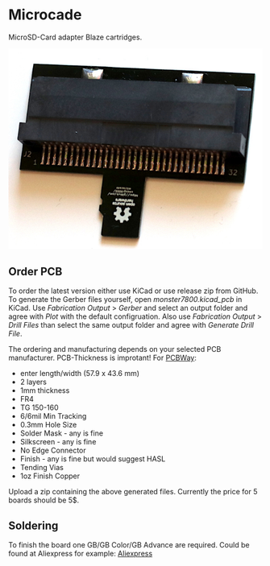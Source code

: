 # Microcade

MicroSD-Card adapter Blaze cartridges.

![first version of assembled Microcade](<./microcadeV1.jpg>)

## Order PCB
To order the latest version either use KiCad or use release zip from GitHub.
To generate the Gerber files yourself, open _monster7800.kicad_pcb_ in KiCad. Use _Fabrication Output_ > _Gerber_ and select an output folder and agree with _Plot_ with the default configruation. Also use _Fabrication Output_ > _Drill Files_ than select the same output folder and agree with _Generate Drill File_.

The ordering and manufacturing depends on your selected PCB manufacturer. PCB-Thickness is improtant! For [PCBWay](www.pcbway.com):

- enter length/width (57.9 x 43.6 mm)
- 2 layers
- 1mm thickness
- FR4
- TG 150-160
- 6/6mil Min Tracking
- 0.3mm Hole Size
- Solder Mask - any is fine
- Silkscreen - any is fine
- No Edge Connector
- Finish - any is fine but would suggest HASL
- Tending Vias
- 1oz Finish Copper

Upload a zip containing the above generated files. Currently the price for 5 boards should be 5$.

## Soldering

To finish the board one GB/GB Color/GB Advance are required. Could be found at Aliexpress for example:
[Aliexpress](https://www.aliexpress.com/item/4000290191316.html)
